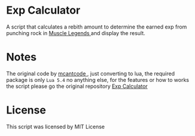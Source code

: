 # Exp Calculator


A script that calculates a rebith amount to determine the earned exp from punching rock in 
[ Muscle Legends ](https://www.roblox.com/games/3623096087/Muscle-Legends) and display the result.

# Notes
The original code by [ mcantcode ](https://github.com/mcantcode), just converting to lua, the required
package is only `Lua 5.4` no anything else, for the features or how to works the script please go the original repository [ Exp Calculator ](https://github.com/mcantcode/Exp-Calculator)

# License
This script was licensed by MIT License
